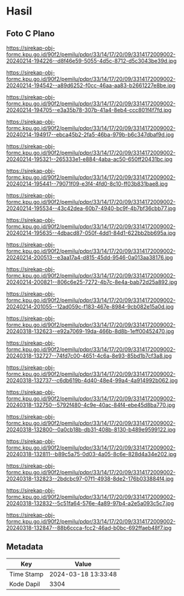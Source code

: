 # Hasil

## Foto C Plano

https://sirekap-obj-formc.kpu.go.id/90f2/pemilu/pdpr/33/14/17/20/09/3314172009002-20240214-194226--d8f46e59-5055-4d5c-8712-d5c3043be39d.jpg

https://sirekap-obj-formc.kpu.go.id/90f2/pemilu/pdpr/33/14/17/20/09/3314172009002-20240214-194542--a89d6252-f0cc-46aa-aa83-b2661227e8be.jpg

https://sirekap-obj-formc.kpu.go.id/90f2/pemilu/pdpr/33/14/17/20/09/3314172009002-20240214-194705--e3a35b78-307b-41a4-8eb4-ccc801f4f7fd.jpg

https://sirekap-obj-formc.kpu.go.id/90f2/pemilu/pdpr/33/14/17/20/09/3314172009002-20240214-194917--ebca45b2-2fa5-46ba-979b-b6c347dbaf9d.jpg

https://sirekap-obj-formc.kpu.go.id/90f2/pemilu/pdpr/33/14/17/20/09/3314172009002-20240214-195321--265333e1-e884-4aba-ac50-650ff20431bc.jpg

https://sirekap-obj-formc.kpu.go.id/90f2/pemilu/pdpr/33/14/17/20/09/3314172009002-20240214-195441--79071f09-e3f4-4fd0-8c10-ff03b831bae8.jpg

https://sirekap-obj-formc.kpu.go.id/90f2/pemilu/pdpr/33/14/17/20/09/3314172009002-20240214-195534--43c42dea-60b7-4940-bc9f-4b7bf36cbb77.jpg

https://sirekap-obj-formc.kpu.go.id/90f2/pemilu/pdpr/33/14/17/20/09/3314172009002-20240214-195635--4dbacd87-050f-4dd1-84d1-622bb2bb695a.jpg

https://sirekap-obj-formc.kpu.go.id/90f2/pemilu/pdpr/33/14/17/20/09/3314172009002-20240214-200513--e3aa17a4-d815-45dd-9546-0a013aa38176.jpg

https://sirekap-obj-formc.kpu.go.id/90f2/pemilu/pdpr/33/14/17/20/09/3314172009002-20240214-200821--806c6e25-7272-4b7c-8e4a-bab72d25a892.jpg

https://sirekap-obj-formc.kpu.go.id/90f2/pemilu/pdpr/33/14/17/20/09/3314172009002-20240214-201055--12ad059c-f183-467e-8984-9cb082e15a0d.jpg

https://sirekap-obj-formc.kpu.go.id/90f2/pemilu/pdpr/33/14/17/20/09/3314172009002-20240318-132623--e92a7069-19da-466b-8d8b-1eff00452470.jpg

https://sirekap-obj-formc.kpu.go.id/90f2/pemilu/pdpr/33/14/17/20/09/3314172009002-20240318-132727--74fd7c00-4651-4c6a-8e93-85bd1b7cf3a8.jpg

https://sirekap-obj-formc.kpu.go.id/90f2/pemilu/pdpr/33/14/17/20/09/3314172009002-20240318-132737--c6db619b-4d40-48e4-99a4-4a914992b062.jpg

https://sirekap-obj-formc.kpu.go.id/90f2/pemilu/pdpr/33/14/17/20/09/3314172009002-20240318-132750--5792f480-4c9e-40ac-84f4-ebe45d8ba770.jpg

https://sirekap-obj-formc.kpu.go.id/90f2/pemilu/pdpr/33/14/17/20/09/3314172009002-20240318-132800--0a0cb18b-db31-408b-8130-b489e9599122.jpg

https://sirekap-obj-formc.kpu.go.id/90f2/pemilu/pdpr/33/14/17/20/09/3314172009002-20240318-132811--b89c5a75-0d03-4a05-8c6e-828d4a34e202.jpg

https://sirekap-obj-formc.kpu.go.id/90f2/pemilu/pdpr/33/14/17/20/09/3314172009002-20240318-132823--2bdcbc97-07f1-4938-8de2-176b033884f4.jpg

https://sirekap-obj-formc.kpu.go.id/90f2/pemilu/pdpr/33/14/17/20/09/3314172009002-20240318-132832--5c51fa64-576e-4a89-97b4-a2e5a093c5c7.jpg

https://sirekap-obj-formc.kpu.go.id/90f2/pemilu/pdpr/33/14/17/20/09/3314172009002-20240318-132847--88b6ccca-fcc2-46ad-b0bc-692ffaeb48f7.jpg


## Metadata

| Key        | Value               |
| ---------- | ------------------- |
| Time Stamp | 2024-03-18 13:33:48 |
| Kode Dapil | 3304                |



